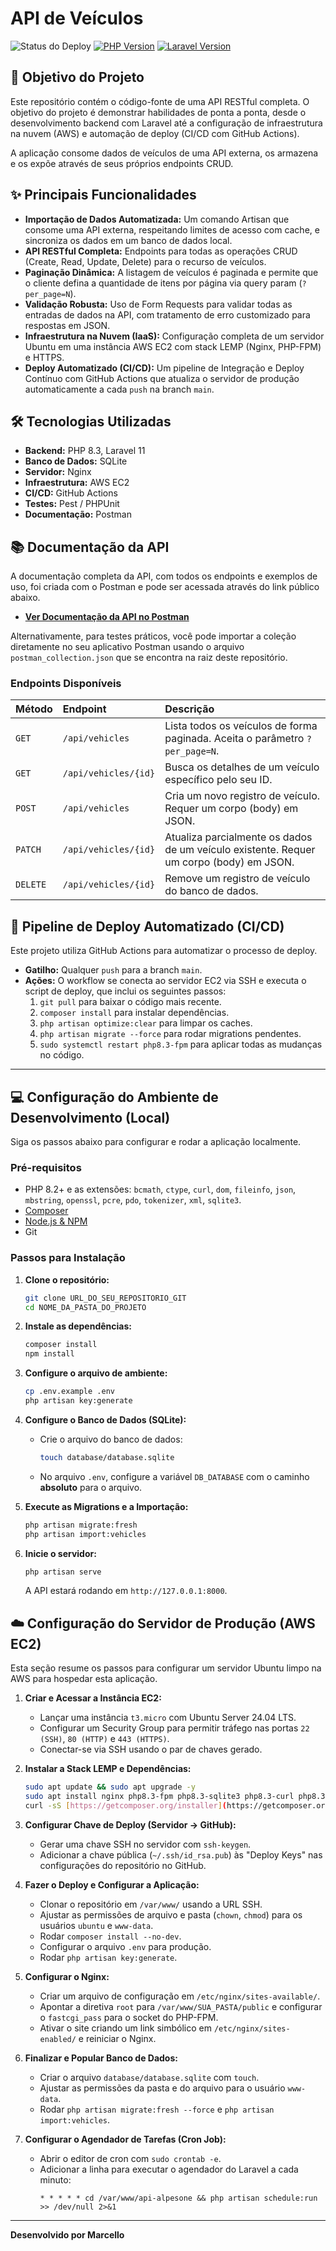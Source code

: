 # API de Veículos

![Status do Deploy](https://github.com/marcello-iorio/api-alpesone/actions/workflows/deploy.yml/badge.svg)
[![PHP Version](https://img.shields.io/badge/PHP-8.3%2B-777BB4)](https://www.php.net)
[![Laravel Version](https://img.shields.io/badge/Laravel-11%2B-FF2D20)](https://laravel.com)



## 🎯 Objetivo do Projeto

Este repositório contém o código-fonte de uma API RESTful completa. O objetivo do projeto é demonstrar habilidades de ponta a ponta, desde o desenvolvimento backend com Laravel até a configuração de infraestrutura na nuvem (AWS) e automação de deploy (CI/CD com GitHub Actions).

A aplicação consome dados de veículos de uma API externa, os armazena e os expõe através de seus próprios endpoints CRUD.

## ✨ Principais Funcionalidades

-   **Importação de Dados Automatizada:** Um comando Artisan que consome uma API externa, respeitando limites de acesso com cache, e sincroniza os dados em um banco de dados local.
-   **API RESTful Completa:** Endpoints para todas as operações CRUD (Create, Read, Update, Delete) para o recurso de veículos.
-   **Paginação Dinâmica:** A listagem de veículos é paginada e permite que o cliente defina a quantidade de itens por página via query param (`?per_page=N`).
-   **Validação Robusta:** Uso de Form Requests para validar todas as entradas de dados na API, com tratamento de erro customizado para respostas em JSON.
-   **Infraestrutura na Nuvem (IaaS):** Configuração completa de um servidor Ubuntu em uma instância AWS EC2 com stack LEMP (Nginx, PHP-FPM) e HTTPS.
-   **Deploy Automatizado (CI/CD):** Um pipeline de Integração e Deploy Contínuo com GitHub Actions que atualiza o servidor de produção automaticamente a cada `push` na branch `main`.

## 🛠️ Tecnologias Utilizadas

-   **Backend:** PHP 8.3, Laravel 11
-   **Banco de Dados:** SQLite
-   **Servidor:** Nginx
-   **Infraestrutura:** AWS EC2
-   **CI/CD:** GitHub Actions
-   **Testes:** Pest / PHPUnit
-   **Documentação:** Postman

## 📚 Documentação da API

A documentação completa da API, com todos os endpoints e exemplos de uso, foi criada com o Postman e pode ser acessada através do link público abaixo.

* **[Ver Documentação da API no Postman](https://documenter.getpostman.com/view/1689657/2sB3HeuPUH#551b2191-ed6d-4522-9475-a6beb163b4c7)**

Alternativamente, para testes práticos, você pode importar a coleção diretamente no seu aplicativo Postman usando o arquivo `postman_collection.json` que se encontra na raiz deste repositório.

### Endpoints Disponíveis

| Método  | Endpoint                 | Descrição                                                                      |
| :------ | :----------------------- | :----------------------------------------------------------------------------- |
| `GET`   | `/api/vehicles`          | Lista todos os veículos de forma paginada. Aceita o parâmetro `?per_page=N`.   |
| `GET`   | `/api/vehicles/{id}`     | Busca os detalhes de um veículo específico pelo seu ID.                          |
| `POST`  | `/api/vehicles`          | Cria um novo registro de veículo. Requer um corpo (body) em JSON.                |
| `PATCH` | `/api/vehicles/{id}`     | Atualiza parcialmente os dados de um veículo existente. Requer um corpo (body) em JSON. |
| `DELETE`| `/api/vehicles/{id}`     | Remove um registro de veículo do banco de dados.                                 |

## 🚀 Pipeline de Deploy Automatizado (CI/CD)

Este projeto utiliza GitHub Actions para automatizar o processo de deploy.
-   **Gatilho:** Qualquer `push` para a branch `main`.
-   **Ações:** O workflow se conecta ao servidor EC2 via SSH e executa o script de deploy, que inclui os seguintes passos:
    1.  `git pull` para baixar o código mais recente.
    2.  `composer install` para instalar dependências.
    3.  `php artisan optimize:clear` para limpar os caches.
    4.  `php artisan migrate --force` para rodar migrations pendentes.
    5.  `sudo systemctl restart php8.3-fpm` para aplicar todas as mudanças no código.

---

## 💻 Configuração do Ambiente de Desenvolvimento (Local)

Siga os passos abaixo para configurar e rodar a aplicação localmente.

### Pré-requisitos

-   PHP 8.2+ e as extensões: `bcmath`, `ctype`, `curl`, `dom`, `fileinfo`, `json`, `mbstring`, `openssl`, `pcre`, `pdo`, `tokenizer`, `xml`, `sqlite3`.
-   [Composer](https://getcomposer.org/download/)
-   [Node.js & NPM](https://nodejs.org/en)
-   Git

### Passos para Instalação

1.  **Clone o repositório:**
    ```bash
    git clone URL_DO_SEU_REPOSITORIO_GIT
    cd NOME_DA_PASTA_DO_PROJETO
    ```

2.  **Instale as dependências:**
    ```bash
    composer install
    npm install
    ```

3.  **Configure o arquivo de ambiente:**
    ```bash
    cp .env.example .env
    php artisan key:generate
    ```

4.  **Configure o Banco de Dados (SQLite):**
    * Crie o arquivo do banco de dados:
        ```bash
        touch database/database.sqlite
        ```
    * No arquivo `.env`, configure a variável `DB_DATABASE` com o caminho **absoluto** para o arquivo.

5.  **Execute as Migrations e a Importação:**
    ```bash
    php artisan migrate:fresh
    php artisan import:vehicles
    ```

6.  **Inicie o servidor:**
    ```bash
    php artisan serve
    ```
    A API estará rodando em `http://127.0.0.1:8000`.

## ☁️ Configuração do Servidor de Produção (AWS EC2)

Esta seção resume os passos para configurar um servidor Ubuntu limpo na AWS para hospedar esta aplicação.

1.  **Criar e Acessar a Instância EC2:**
    -   Lançar uma instância `t3.micro` com Ubuntu Server 24.04 LTS.
    -   Configurar um Security Group para permitir tráfego nas portas `22 (SSH)`, `80 (HTTP)` e `443 (HTTPS)`.
    -   Conectar-se via SSH usando o par de chaves gerado.

2.  **Instalar a Stack LEMP e Dependências:**
    ```bash
    sudo apt update && sudo apt upgrade -y
    sudo apt install nginx php8.3-fpm php8.3-sqlite3 php8.3-curl php8.3-xml php8.3-mbstring php8.3-zip php8.3-intl git -y
    curl -sS [https://getcomposer.org/installer](https://getcomposer.org/installer) | sudo php -- --install-dir=/usr/local/bin --filename=composer
    ```

3.  **Configurar Chave de Deploy (Servidor -> GitHub):**
    -   Gerar uma chave SSH no servidor com `ssh-keygen`.
    -   Adicionar a chave pública (`~/.ssh/id_rsa.pub`) às "Deploy Keys" nas configurações do repositório no GitHub.

4.  **Fazer o Deploy e Configurar a Aplicação:**
    -   Clonar o repositório em `/var/www/` usando a URL SSH.
    -   Ajustar as permissões de arquivo e pasta (`chown`, `chmod`) para os usuários `ubuntu` e `www-data`.
    -   Rodar `composer install --no-dev`.
    -   Configurar o arquivo `.env` para produção.
    -   Rodar `php artisan key:generate`.

5.  **Configurar o Nginx:**
    -   Criar um arquivo de configuração em `/etc/nginx/sites-available/`.
    -   Apontar a diretiva `root` para `/var/www/SUA_PASTA/public` e configurar o `fastcgi_pass` para o socket do PHP-FPM.
    -   Ativar o site criando um link simbólico em `/etc/nginx/sites-enabled/` e reiniciar o Nginx.

6.  **Finalizar e Popular Banco de Dados:**
    -   Criar o arquivo `database/database.sqlite` com `touch`.
    -   Ajustar as permissões da pasta e do arquivo para o usuário `www-data`.
    -   Rodar `php artisan migrate:fresh --force` e `php artisan import:vehicles`.

7.  **Configurar o Agendador de Tarefas (Cron Job):**
    -   Abrir o editor de cron com `sudo crontab -e`.
    -   Adicionar a linha para executar o agendador do Laravel a cada minuto:
        ```cron
        * * * * * cd /var/www/api-alpesone && php artisan schedule:run >> /dev/null 2>&1
        ```

---
**Desenvolvido por Marcello**

